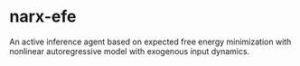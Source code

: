 # narx-efe
An active inference agent based on expected free energy minimization with nonlinear autoregressive model with exogenous input dynamics.
